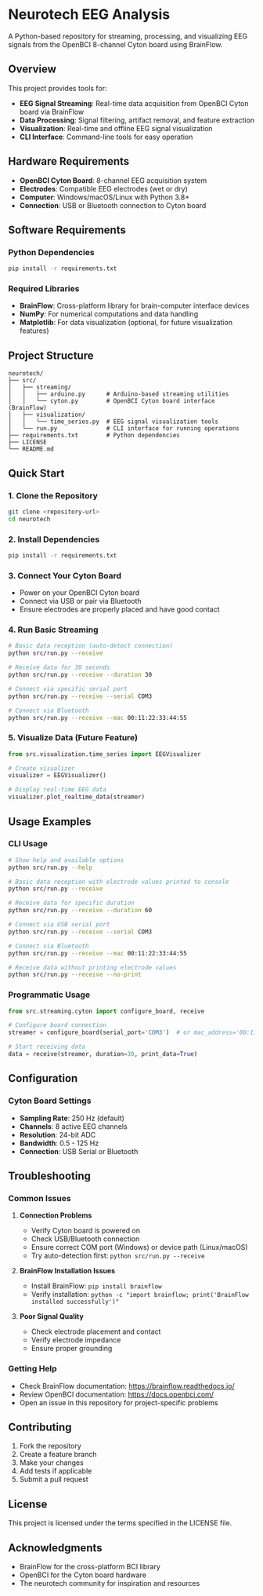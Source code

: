 # Neurotech EEG Analysis

A Python-based repository for streaming, processing, and visualizing EEG signals from the OpenBCI 8-channel Cyton board using BrainFlow.

## Overview

This project provides tools for:
- **EEG Signal Streaming**: Real-time data acquisition from OpenBCI Cyton board via BrainFlow
- **Data Processing**: Signal filtering, artifact removal, and feature extraction
- **Visualization**: Real-time and offline EEG signal visualization
- **CLI Interface**: Command-line tools for easy operation

## Hardware Requirements

- **OpenBCI Cyton Board**: 8-channel EEG acquisition system
- **Electrodes**: Compatible EEG electrodes (wet or dry)
- **Computer**: Windows/macOS/Linux with Python 3.8+
- **Connection**: USB or Bluetooth connection to Cyton board

## Software Requirements

### Python Dependencies
```bash
pip install -r requirements.txt
```

### Required Libraries
- **BrainFlow**: Cross-platform library for brain-computer interface devices
- **NumPy**: For numerical computations and data handling
- **Matplotlib**: For data visualization (optional, for future visualization features)

## Project Structure

```
neurotech/
├── src/
│   ├── streaming/
│   │   ├── arduino.py      # Arduino-based streaming utilities
│   │   └── cyton.py        # OpenBCI Cyton board interface (BrainFlow)
│   ├── visualization/
│   │   └── time_series.py  # EEG signal visualization tools
│   └── run.py              # CLI interface for running operations
├── requirements.txt        # Python dependencies
├── LICENSE
└── README.md
```

## Quick Start

### 1. Clone the Repository
```bash
git clone <repository-url>
cd neurotech
```

### 2. Install Dependencies
```bash
pip install -r requirements.txt
```

### 3. Connect Your Cyton Board
- Power on your OpenBCI Cyton board
- Connect via USB or pair via Bluetooth
- Ensure electrodes are properly placed and have good contact

### 4. Run Basic Streaming
```bash
# Basic data reception (auto-detect connection)
python src/run.py --receive

# Receive data for 30 seconds
python src/run.py --receive --duration 30

# Connect via specific serial port
python src/run.py --receive --serial COM3

# Connect via Bluetooth
python src/run.py --receive --mac 00:11:22:33:44:55
```

### 5. Visualize Data (Future Feature)
```python
from src.visualization.time_series import EEGVisualizer

# Create visualizer
visualizer = EEGVisualizer()

# Display real-time EEG data
visualizer.plot_realtime_data(streamer)
```

## Usage Examples

### CLI Usage
```bash
# Show help and available options
python src/run.py --help

# Basic data reception with electrode values printed to console
python src/run.py --receive

# Receive data for specific duration
python src/run.py --receive --duration 60

# Connect via USB serial port
python src/run.py --receive --serial COM3

# Connect via Bluetooth
python src/run.py --receive --mac 00:11:22:33:44:55

# Receive data without printing electrode values
python src/run.py --receive --no-print
```

### Programmatic Usage
```python
from src.streaming.cyton import configure_board, receive

# Configure board connection
streamer = configure_board(serial_port='COM3')  # or mac_address='00:11:22:33:44:55'

# Start receiving data
data = receive(streamer, duration=30, print_data=True)
```

## Configuration

### Cyton Board Settings
- **Sampling Rate**: 250 Hz (default)
- **Channels**: 8 active EEG channels
- **Resolution**: 24-bit ADC
- **Bandwidth**: 0.5 - 125 Hz
- **Connection**: USB Serial or Bluetooth

## Troubleshooting

### Common Issues

1. **Connection Problems**
   - Verify Cyton board is powered on
   - Check USB/Bluetooth connection
   - Ensure correct COM port (Windows) or device path (Linux/macOS)
   - Try auto-detection first: `python src/run.py --receive`

2. **BrainFlow Installation Issues**
   - Install BrainFlow: `pip install brainflow`
   - Verify installation: `python -c "import brainflow; print('BrainFlow installed successfully')"`

3. **Poor Signal Quality**
   - Check electrode placement and contact
   - Verify electrode impedance
   - Ensure proper grounding

### Getting Help
- Check BrainFlow documentation: https://brainflow.readthedocs.io/
- Review OpenBCI documentation: https://docs.openbci.com/
- Open an issue in this repository for project-specific problems

## Contributing

1. Fork the repository
2. Create a feature branch
3. Make your changes
4. Add tests if applicable
5. Submit a pull request

## License

This project is licensed under the terms specified in the LICENSE file.

## Acknowledgments

- BrainFlow for the cross-platform BCI library
- OpenBCI for the Cyton board hardware
- The neurotech community for inspiration and resources
